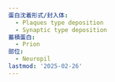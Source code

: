 ```yaml
---
蛋白沈着形式/封入体:
  - Plaques type deposition
  - Synaptic type deposition
蓄積蛋白:
  - Prion
部位:
  - Neuropil
lastmod: '2025-02-26'
---
```


